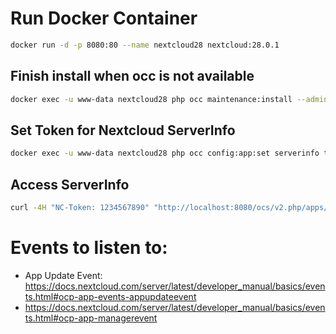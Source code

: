 # Run Docker Container
```bash
docker run -d -p 8080:80 --name nextcloud28 nextcloud:28.0.1
```

## Finish install when occ is not available
```bash
docker exec -u www-data nextcloud28 php occ maintenance:install --admin-user "admin" --admin-pass "admin"
```

## Set Token for Nextcloud ServerInfo
```bash
docker exec -u www-data nextcloud28 php occ config:app:set serverinfo token --value "1234567890"
```

## Access ServerInfo
```bash
curl -4H "NC-Token: 1234567890" "http://localhost:8080/ocs/v2.php/apps/serverinfo/api/v1/info?format=json&skipApps=false&skipUpdate=false" | jq .
```

# Events to listen to:

* App Update Event: https://docs.nextcloud.com/server/latest/developer_manual/basics/events.html#ocp-app-events-appupdateevent
* https://docs.nextcloud.com/server/latest/developer_manual/basics/events.html#ocp-app-managerevent